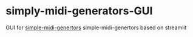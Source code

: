 # simply-midi-generators-GUI
GUI for [simple-midi-genertors](https://github.com/xopownn1/simple-midi-generators)
simple-midi-genertors based on streamlit
